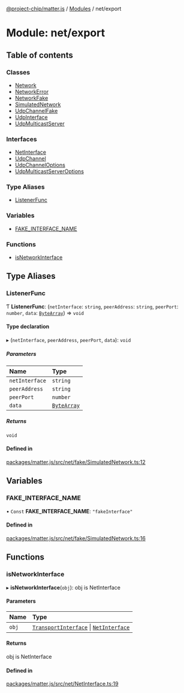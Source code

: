 [@project-chip/matter.js](../README.md) / [Modules](../modules.md) / net/export

# Module: net/export

## Table of contents

### Classes

- [Network](../classes/net_export.Network.md)
- [NetworkError](../classes/net_export.NetworkError.md)
- [NetworkFake](../classes/net_export.NetworkFake.md)
- [SimulatedNetwork](../classes/net_export.SimulatedNetwork.md)
- [UdpChannelFake](../classes/net_export.UdpChannelFake.md)
- [UdpInterface](../classes/net_export.UdpInterface.md)
- [UdpMulticastServer](../classes/net_export.UdpMulticastServer.md)

### Interfaces

- [NetInterface](../interfaces/net_export.NetInterface.md)
- [UdpChannel](../interfaces/net_export.UdpChannel.md)
- [UdpChannelOptions](../interfaces/net_export.UdpChannelOptions.md)
- [UdpMulticastServerOptions](../interfaces/net_export.UdpMulticastServerOptions.md)

### Type Aliases

- [ListenerFunc](net_export.md#listenerfunc)

### Variables

- [FAKE\_INTERFACE\_NAME](net_export.md#fake_interface_name)

### Functions

- [isNetworkInterface](net_export.md#isnetworkinterface)

## Type Aliases

### ListenerFunc

Ƭ **ListenerFunc**: (`netInterface`: `string`, `peerAddress`: `string`, `peerPort`: `number`, `data`: [`ByteArray`](util_export.md#bytearray-1)) => `void`

#### Type declaration

▸ (`netInterface`, `peerAddress`, `peerPort`, `data`): `void`

##### Parameters

| Name | Type |
| :------ | :------ |
| `netInterface` | `string` |
| `peerAddress` | `string` |
| `peerPort` | `number` |
| `data` | [`ByteArray`](util_export.md#bytearray-1) |

##### Returns

`void`

#### Defined in

[packages/matter.js/src/net/fake/SimulatedNetwork.ts:12](https://github.com/project-chip/matter.js/blob/be83914/packages/matter.js/src/net/fake/SimulatedNetwork.ts#L12)

## Variables

### FAKE\_INTERFACE\_NAME

• `Const` **FAKE\_INTERFACE\_NAME**: ``"fakeInterface"``

#### Defined in

[packages/matter.js/src/net/fake/SimulatedNetwork.ts:16](https://github.com/project-chip/matter.js/blob/be83914/packages/matter.js/src/net/fake/SimulatedNetwork.ts#L16)

## Functions

### isNetworkInterface

▸ **isNetworkInterface**(`obj`): obj is NetInterface

#### Parameters

| Name | Type |
| :------ | :------ |
| `obj` | [`TransportInterface`](../interfaces/common_export.TransportInterface.md) \| [`NetInterface`](../interfaces/net_export.NetInterface.md) |

#### Returns

obj is NetInterface

#### Defined in

[packages/matter.js/src/net/NetInterface.ts:19](https://github.com/project-chip/matter.js/blob/be83914/packages/matter.js/src/net/NetInterface.ts#L19)
